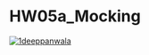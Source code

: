 # HW05a_Mocking

[![1deeppanwala](https://circleci.com/gh/1deeppanwala/hw4a.svg?style=svg)](https://app.circleci.com/pipelines/github/1deeppanwala/hw4a?branch=main&filter=all)
